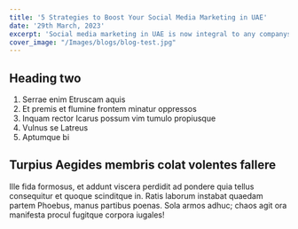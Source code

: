 ```yaml
---
title: '5 Strategies to Boost Your Social Media Marketing in UAE'
date: '29th March, 2023'
excerpt: 'Social media marketing in UAE is now integral to any companys digital marketing strategy.'
cover_image: "/Images/blogs/blog-test.jpg"
---
```


## Heading two

1. Serrae enim Etruscam aquis
2. Et premis et flumine frontem minatur oppressos
3. Inquam rector Icarus possum vim tumulo propiusque
4. Vulnus se Latreus
5. Aptumque bi

## Turpius Aegides membris colat volentes fallere

Ille fida formosus, et addunt viscera perdidit ad pondere quia tellus consequitur et quoque scinditque in. Ratis laborum instabat quaedam partem Phoebus, manus partibus poenas. Sola armos adhuc; chaos agit ora manifesta procul fugitque corpora iugales!

